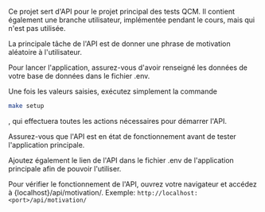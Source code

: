 Ce projet sert d'API pour le projet principal des tests QCM. Il contient également une branche utilisateur, implémentée pendant le cours, mais qui n'est pas utilisée.

La principale tâche de l'API est de donner une phrase de motivation aléatoire à l'utilisateur.

Pour lancer l'application, assurez-vous d'avoir renseigné les données de votre base de données dans le fichier .env.

Une fois les valeurs saisies, exécutez simplement la commande

```sh
make setup
```

, qui effectuera toutes les actions nécessaires pour démarrer l'API.

Assurez-vous que l'API est en état de fonctionnement avant de tester l'application principale.

Ajoutez également le lien de l'API dans le fichier .env de l'application principale afin de pouvoir l'utiliser.

Pour vérifier le fonctionnement de l'API, ouvrez votre navigateur et accédez à {localhost}/api/motivation/. Exemple: `http://localhost:<port>/api/motivation/`
